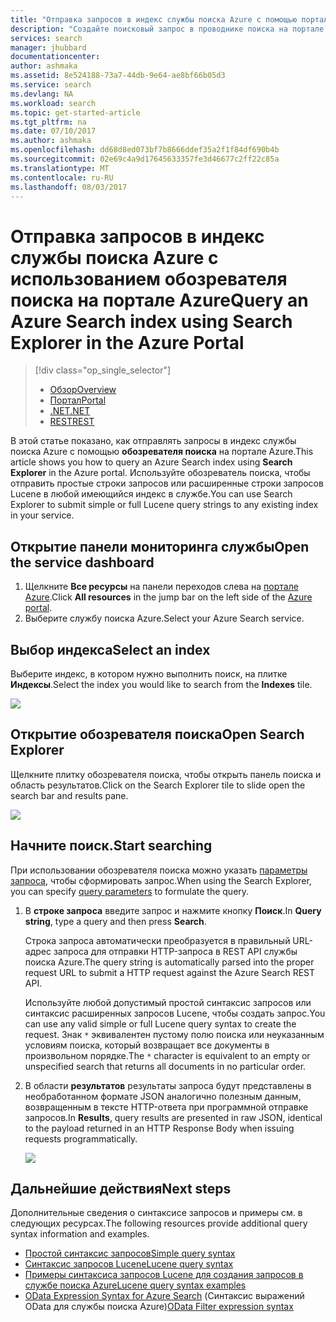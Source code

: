 ```yaml
---
title: "Отправка запросов в индекс службы поиска Azure с помощью портала | Документация Майкрософт"
description: "Создайте поисковый запрос в проводнике поиска на портале Azure."
services: search
manager: jhubbard
documentationcenter: 
author: ashmaka
ms.assetid: 8e524188-73a7-44db-9e64-ae8bf66b05d3
ms.service: search
ms.devlang: NA
ms.workload: search
ms.topic: get-started-article
ms.tgt_pltfrm: na
ms.date: 07/10/2017
ms.author: ashmaka
ms.openlocfilehash: dd68d8ed073bf7b8666ddef35a2f1f84df690b4b
ms.sourcegitcommit: 02e69c4a9d17645633357fe3d46677c2ff22c85a
ms.translationtype: MT
ms.contentlocale: ru-RU
ms.lasthandoff: 08/03/2017
---
```

# <a name="query-an-azure-search-index-using-search-explorer-in-the-azure-portal"></a><span data-ttu-id="afb08-103">Отправка запросов в индекс службы поиска Azure с использованием обозревателя поиска на портале Azure</span><span class="sxs-lookup"><span data-stu-id="afb08-103">Query an Azure Search index using Search Explorer in the Azure Portal</span></span>
> [!div class="op_single_selector"]
> * [<span data-ttu-id="afb08-104">Обзор</span><span class="sxs-lookup"><span data-stu-id="afb08-104">Overview</span></span>](search-query-overview.md)
> * [<span data-ttu-id="afb08-105">Портал</span><span class="sxs-lookup"><span data-stu-id="afb08-105">Portal</span></span>](search-explorer.md)
> * [<span data-ttu-id="afb08-106">.NET</span><span class="sxs-lookup"><span data-stu-id="afb08-106">.NET</span></span>](search-query-dotnet.md)
> * [<span data-ttu-id="afb08-107">REST</span><span class="sxs-lookup"><span data-stu-id="afb08-107">REST</span></span>](search-query-rest-api.md)
> 
> 

<span data-ttu-id="afb08-108">В этой статье показано, как отправлять запросы в индекс службы поиска Azure с помощью **обозревателя поиска** на портале Azure.</span><span class="sxs-lookup"><span data-stu-id="afb08-108">This article shows you how to query an Azure Search index using **Search Explorer** in the Azure portal.</span></span> <span data-ttu-id="afb08-109">Используйте обозреватель поиска, чтобы отправить простые строки запросов или расширенные строки запросов Lucene в любой имеющийся индекс в службе.</span><span class="sxs-lookup"><span data-stu-id="afb08-109">You can use Search Explorer to submit simple or full Lucene query strings to any existing index in your service.</span></span>

## <a name="open-the-service-dashboard"></a><span data-ttu-id="afb08-110">Открытие панели мониторинга службы</span><span class="sxs-lookup"><span data-stu-id="afb08-110">Open the service dashboard</span></span>
1. <span data-ttu-id="afb08-111">Щелкните **Все ресурсы** на панели переходов слева на [портале Azure](https://portal.azure.com/#blade/HubsExtension/BrowseResourceBlade/resourceType/Microsoft.Search%2FsearchServices).</span><span class="sxs-lookup"><span data-stu-id="afb08-111">Click **All resources** in the jump bar on the left side of the [Azure portal](https://portal.azure.com/#blade/HubsExtension/BrowseResourceBlade/resourceType/Microsoft.Search%2FsearchServices).</span></span>
2. <span data-ttu-id="afb08-112">Выберите службу поиска Azure.</span><span class="sxs-lookup"><span data-stu-id="afb08-112">Select your Azure Search service.</span></span>

## <a name="select-an-index"></a><span data-ttu-id="afb08-113">Выбор индекса</span><span class="sxs-lookup"><span data-stu-id="afb08-113">Select an index</span></span>

<span data-ttu-id="afb08-114">Выберите индекс, в котором нужно выполнить поиск, на плитке **Индексы**.</span><span class="sxs-lookup"><span data-stu-id="afb08-114">Select the index you would like to search from the **Indexes** tile.</span></span>

   ![](./media/search-explorer/pick-index.png)

## <a name="open-search-explorer"></a><span data-ttu-id="afb08-115">Открытие обозревателя поиска</span><span class="sxs-lookup"><span data-stu-id="afb08-115">Open Search Explorer</span></span>

<span data-ttu-id="afb08-116">Щелкните плитку обозревателя поиска, чтобы открыть панель поиска и область результатов.</span><span class="sxs-lookup"><span data-stu-id="afb08-116">Click on the Search Explorer tile to slide open the search bar and results pane.</span></span>

   ![](./media/search-explorer/search-explorer-tile.png)

## <a name="start-searching"></a><span data-ttu-id="afb08-117">Начните поиск.</span><span class="sxs-lookup"><span data-stu-id="afb08-117">Start searching</span></span>

<span data-ttu-id="afb08-118">При использовании обозревателя поиска можно указать [параметры запроса](https://docs.microsoft.com/rest/api/searchservice/Search-Documents), чтобы сформировать запрос.</span><span class="sxs-lookup"><span data-stu-id="afb08-118">When using the Search Explorer, you can specify [query parameters](https://docs.microsoft.com/rest/api/searchservice/Search-Documents) to formulate the query.</span></span>

1. <span data-ttu-id="afb08-119">В **строке запроса** введите запрос и нажмите кнопку **Поиск**.</span><span class="sxs-lookup"><span data-stu-id="afb08-119">In **Query string**, type a query and then press **Search**.</span></span> 

   <span data-ttu-id="afb08-120">Строка запроса автоматически преобразуется в правильный URL-адрес запроса для отправки HTTP-запроса в REST API службы поиска Azure.</span><span class="sxs-lookup"><span data-stu-id="afb08-120">The query string is automatically parsed into the proper request URL to submit a HTTP request against the Azure Search REST API.</span></span>   
   
   <span data-ttu-id="afb08-121">Используйте любой допустимый простой синтаксис запросов или синтаксис расширенных запросов Lucene, чтобы создать запрос.</span><span class="sxs-lookup"><span data-stu-id="afb08-121">You can use any valid simple or full Lucene query syntax to create the request.</span></span> <span data-ttu-id="afb08-122">Знак `*` эквивалентен пустому полю поиска или неуказанным условиям поиска, который возвращает все документы в произвольном порядке.</span><span class="sxs-lookup"><span data-stu-id="afb08-122">The `*` character is equivalent to an empty or unspecified search that returns all documents in no particular order.</span></span>

2. <span data-ttu-id="afb08-123">В области **результатов** результаты запроса будут представлены в необработанном формате JSON аналогично полезным данным, возвращенным в тексте HTTP-ответа при программной отправке запросов.</span><span class="sxs-lookup"><span data-stu-id="afb08-123">In  **Results**, query results are presented in raw JSON, identical to the payload returned in an HTTP Response Body when issuing requests programmatically.</span></span>

   ![](./media/search-explorer/search-bar.png)

## <a name="next-steps"></a><span data-ttu-id="afb08-124">Дальнейшие действия</span><span class="sxs-lookup"><span data-stu-id="afb08-124">Next steps</span></span>

<span data-ttu-id="afb08-125">Дополнительные сведения о синтаксисе запросов и примеры см. в следующих ресурсах.</span><span class="sxs-lookup"><span data-stu-id="afb08-125">The following resources provide additional query syntax information and examples.</span></span>

 + [<span data-ttu-id="afb08-126">Простой синтаксис запросов</span><span class="sxs-lookup"><span data-stu-id="afb08-126">Simple query syntax</span></span>](https://docs.microsoft.com/rest/api/searchservice/simple-query-syntax-in-azure-search) 
 + [<span data-ttu-id="afb08-127">Синтаксис запросов Lucene</span><span class="sxs-lookup"><span data-stu-id="afb08-127">Lucene query syntax</span></span>](https://docs.microsoft.com/rest/api/searchservice/lucene-query-syntax-in-azure-search) 
 + [<span data-ttu-id="afb08-128">Примеры синтаксиса запросов Lucene для создания запросов в службе поиска Azure</span><span class="sxs-lookup"><span data-stu-id="afb08-128">Lucene query syntax examples</span></span>](https://docs.microsoft.com/azure/search/search-query-lucene-examples) 
 + <span data-ttu-id="afb08-129">[OData Expression Syntax for Azure Search](https://docs.microsoft.com/rest/api/searchservice/odata-expression-syntax-for-azure-search) (Синтаксис выражений OData для службы поиска Azure)</span><span class="sxs-lookup"><span data-stu-id="afb08-129">[OData Filter expression syntax](https://docs.microsoft.com/rest/api/searchservice/odata-expression-syntax-for-azure-search)</span></span> 